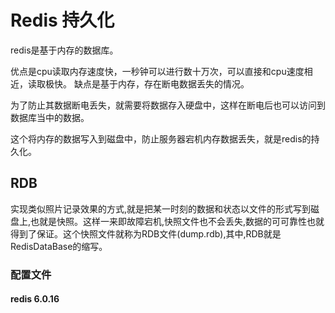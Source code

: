 # Redis 持久化

redis是基于内存的数据库。

优点是cpu读取内存速度快，一秒钟可以进行数十万次，可以直接和cpu速度相近，读取极快。
缺点是基于内存，存在断电数据丢失的情况。

为了防止其数据断电丢失，就需要将数据存入硬盘中，这样在断电后也可以访问到数据库当中的数据。

这个将内存的数据写入到磁盘中，防止服务器宕机内存数据丢失，就是redis的持久化。

## RDB

实现类似照片记录效果的方式,就是把某一时刻的数据和状态以文件的形式写到磁盘上,也就是快照。这样一来即故障宕机,快照文件也不会丢失,数据的可可靠性也就得到了保证。这个快照文件就称为RDB文件(dump.rdb),其中,RDB就是RedisDataBase的缩写。

### 配置文件

#### redis 6.0.16

